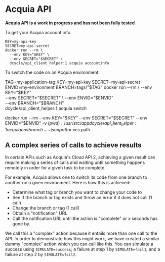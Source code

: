 Acquia API
=====

**Acquia API is a work in progress and has not been fully tested**

To get your Acquia account info:

    KEY=my-api-key
    SECRET=my-api-secret
    docker run --rm \
      --env KEY="$KEY" \
      --env SECRET="$SECRET" \
      dcycle/api_client_helper:1 acquia accountinfo

To switch the code on an Acquia environment:

  TAG=my-application-tag
  KEY=my-api-key
  SECRET=my-api-secret
  ENVID=my-environment
  BRANCH=tags/"$TAG"
  docker run --rm \
    --env KEY="$KEY" \
    --env SECRET="$SECRET" \
    --env ENVID="$ENVID" \
    --env BRANCH="$BRANCH" \
    dcycle/api_client_helper:1 acquia switch

docker run --rm     --env KEY="$KEY"     --env SECRET="$SECRET"     --env ENVID="$ENVID" -v $(pwd):/usr/src/app dcycle/api_client_helper:1 acquia envbranch --jsonpath=$.vcs.path

A complex series of calls to achieve results
-----

In certain APIs such as Acquia's Cloud API 2, achieving a given result can require making a series of calls and waiting until something happens remotely in order for a given task to be complete.

For example, Acquia allows one to switch its code from one branch to another on a given environment. Here is how this is achieved:

* Determine what tag or branch you want to change your code to
* See if the branch or tag exists and throw an error if it does not call (1 call)
* Change the branch or tag (1 call)
* Obtain a "notification" URL
* Call the notification URL until the action is "complete" or x seconds has gone by.

We call this a "complex" action because it entails more than one call to the API. In order to demonstrate how this might work, we have created a similar dummy "complex" action which you can call like this. You can simulate a success using `SIMULATE=success`; a failure at step 1 by `SIMULATE=fail1`; and a failure at step 2 by `SIMULATE=fail2`.
